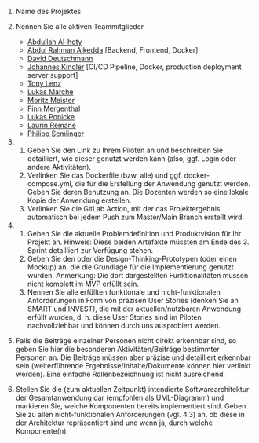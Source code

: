 1. Name des Projektes

2. Nennen Sie alle aktiven Teammitglieder
   - [Abdullah Al-hoty](https://gitlab-softwareprojekt.fim.htwk-leipzig.de/users/aalhoty/activity)
   - [Abdul Rahman Alkedda](https://gitlab-softwareprojekt.fim.htwk-leipzig.de/users/aalkedda/activity) [Backend, Frontend, Docker]
   - [David Deutschmann](https://gitlab-softwareprojekt.fim.htwk-leipzig.de/users/users/ddeutsch/activity)
   - [Johannes Kindler](https://gitlab-softwareprojekt.fim.htwk-leipzig.de/users/jkindler/activity) [CI/CD Pipeline, Docker, production deployment server support]
   - [Tony Lenz](https://gitlab-softwareprojekt.fim.htwk-leipzig.de/users/tlenz1/activity)
   - [Lukas Marche](https://gitlab-softwareprojekt.fim.htwk-leipzig.de/users/lmarche/activity)
   - [Moritz Meister](https://gitlab-softwareprojekt.fim.htwk-leipzig.de/users/mmeister/activity)
   - [Finn Mergenthal](https://gitlab-softwareprojekt.fim.htwk-leipzig.de/users/users/fmergent/activity)
   - [Lukas Ponicke](https://gitlab-softwareprojekt.fim.htwk-leipzig.de/users/lponicke/activity)
   - [Laurin Remane](https://gitlab-softwareprojekt.fim.htwk-leipzig.de/users/users/mremane/activity)
   - [Philipp Semlinger](https://gitlab-softwareprojekt.fim.htwk-leipzig.de/users/users/psemling/activity)

3. 
   1. Geben Sie den Link zu Ihrem Piloten an und beschreiben Sie detailliert, wie dieser genutzt werden kann (also, ggf. Login oder andere Aktivitäten).
   2. Verlinken Sie das Dockerfile (bzw. alle) und ggf. docker-compose.yml, die für die Erstellung der Anwendung genutzt werden. Geben Sie deren Benutzung an. Die Dozenten werden so eine lokale Kopie der Anwendung erstellen.
   3. Verlinken Sie die GitLab Action, mit der das Projektergebnis automatisch bei jedem Push zum Master/Main Branch erstellt wird.

4. 
   1. Geben Sie die aktuelle Problemdefinition und Produktvision für Ihr Projekt an. Hinweis: Diese beiden Artefakte müssten am Ende des 3. Sprint detailliert zur Verfügung stehen.
   2. Geben Sie den oder die Design-Thinking-Prototypen (oder einen Mockup) an, die die Grundlage für die Implementierung genutzt wurden. Anmerkung: Die dort dargestellten Funktionalitäten müssen nicht komplett im MVP erfüllt sein.
   3. Nennen Sie alle erfüllten funktionale und nicht-funktionalen Anforderungen in Form von präzisen User Stories (denken Sie an SMART und INVEST), die mit der aktuellen/nutzbaren Anwendung erfüllt wurden, d. h. diese User Stories sind im Piloten nachvollziehbar und können durch uns ausprobiert werden.

5. Falls die Beiträge einzelner Personen nicht direkt erkennbar sind, so geben Sie hier die besonderen Aktivitäten/Beiträge bestimmter Personen an. Die Beiträge müssen aber präzise und detailliert erkennbar sein (weiterführende Ergebnisse/Inhalte/Dokumente können hier verlinkt werden). Eine einfache Rollenbezeichnung ist nicht ausreichend.

6. Stellen Sie die (zum aktuellen Zeitpunkt) intendierte Softwarearchitektur der Gesamtanwendung dar (empfohlen als UML-Diagramm) und markieren Sie, welche Komponenten bereits implementiert sind. Geben Sie zu allen nicht-funktionalen Anforderungen (vgl. 4.3) an, ob diese in der Architektur repräsentiert sind und wenn ja, durch welche Komponente(n).
